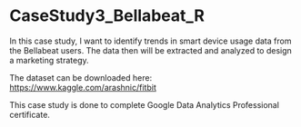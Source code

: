 # CaseStudy3_Bellabeat_R
In this case study, I want to identify trends in smart device usage data from the Bellabeat users. The data then will be extracted and analyzed to design a marketing strategy.

The dataset can be downloaded here: https://www.kaggle.com/arashnic/fitbit

This case study is done to complete Google Data Analytics Professional certificate.
